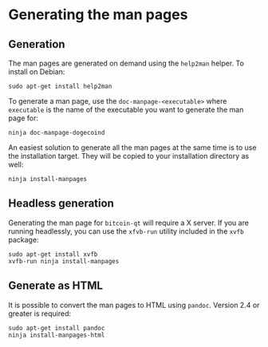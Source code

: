 # Generating the man pages

## Generation

The man pages are generated on demand using the `help2man` helper. To install on
Debian:

```shell
sudo apt-get install help2man
```

To generate a man page, use the `doc-manpage-<executable>` where `executable` is the
name of the executable you want to generate the man page for:

```shell
ninja doc-manpage-dogecoind
```

An easiest solution to generate all the man pages at the same time is to use the
installation target. They will be copied to your installation directory as well:

```shell
ninja install-manpages
```

## Headless generation

Generating the man page for `bitcoin-qt` will require a X server. If you are
running headlessly, you can use the `xfvb-run` utility included in the `xvfb`
package:

```shell
sudo apt-get install xvfb
xvfb-run ninja install-manpages
```

## Generate as HTML

It is possible to convert the man pages to HTML using `pandoc`. Version 2.4 or
greater is required:

```shell
sudo apt-get install pandoc
ninja install-manpages-html
```
